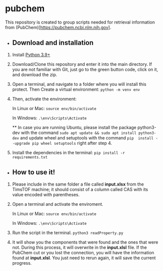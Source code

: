 # pubchem
This repository is created to group scripts needed for retrieval information from (PubChem)[https://pubchem.ncbi.nlm.nih.gov].

* ## Download and installation
1. Install [Python 3.9+](https://www.python.org/)
2. Download/Clone this repository and enter it into the main directory. If you are not familiar with Git, just go to the green button code, click on it, and download the zip.
3. Open a terminal, and navigate to a folder where you will install this protect. Then Create a virtual environment: `python -m venv env`
4. Then, activate the environment: 
   
   In Linux or Mac: `source env/bin/activate`

   In Windows: `.\env\Scripts\Activate`

   ** In case you are running Ubuntu, please install the package python3-dev with the command `sudo apt update && sudo apt install python3-dev` and update wheel and setuptools with the command `pip  install --upgrade pip wheel setuptools` right after step 4.
   
5. Install the dependencies in the terminal: `pip install -r requirements.txt`

* ## How to use it!
1. Please include in the same folder a file called **input.xlsx** from the TimsTOF machine; it should consist of a column called CAS with its value encoded with parentheses.
2. Open a terminal and activate the enviroment.
   
   In Linux or Mac: `source env/bin/activate`

   In Windows: `.\env\Scripts\Activate`

3. Run the script in the terminal. 
   `python3 readProperty.py`
4. It will show you the components that were found and the ones that were not. During this process, it will overwrite in the **input.xlsl** file. If the PubChem cut or you lost the connection, you will have the information found at **input.xlsl**. You just need to rerun again, it will save the current progress.
  
